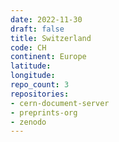 ```yaml
---
date: 2022-11-30
draft: false
title: Switzerland
code: CH
continent: Europe
latitude:
longitude:
repo_count: 3
repositories:
- cern-document-server
- preprints-org
- zenodo
---
```



